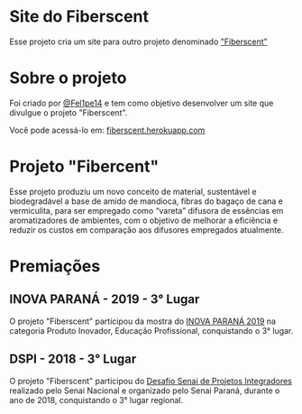 # Site do Fiberscent 

Esse projeto cria um site para outro projeto denominado ["Fiberscent"](https://fiberscent.herokuapp.com/)

# Sobre o projeto

Foi criado por [@Fel1pe14](https://github.com/Fel1pe14) e tem como objetivo desenvolver um site que divulgue o projeto "Fiberscent".

Você pode acessá-lo em: [fiberscent.herokuapp.com](https://fiberscent.herokuapp.com/)


# Projeto "Fibercent" 

Esse projeto produziu um novo conceito de material, sustentável e biodegradável a base de amido de mandioca, fibras do bagaço de cana e vermiculita, para ser empregado como “vareta” difusora de essências em aromatizadores de ambientes, com o objetivo de melhorar a eficiência e reduzir os custos em comparação aos difusores empregados atualmente. 

# Premiações

## INOVA PARANÁ - 2019 - 3° Lugar
O projeto "Fiberscent" participou da mostra do [INOVA PARANÁ 2019](https://agenciafiep.com.br/2019/10/24/sistema-fiep-premia-projetos-inovadores-desenvolvidos-por-alunos-e-egressos/) na categoria Produto Inovador, Educação Profissional, conquistando o 3° lugar.

## DSPI - 2018 - 3° Lugar 
O projeto "Fiberscent" participou do [Desafio Senai de Projetos Integradores](https://agenciafiep.com.br/2019/01/08/alunos-do-senai-desenvolvem-projetos-para-resolver-problemas-enfrentados-pela-industria/) realizado pelo Senai Nacional e organizado pelo Senai Paraná, durante o ano de 2018, conquistando o 3° lugar regional. 







 
 

